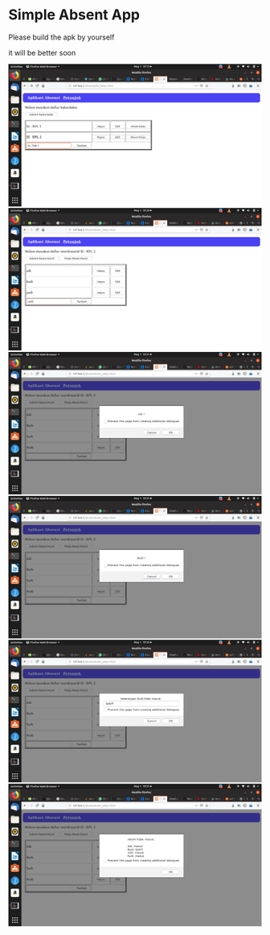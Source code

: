 <h1>Simple Absent App</h1>
<p>Please build the apk by yourself</p>
it will be better soon

![Screenshot](SS0.png)
![Screenshot](SS1.png)
![Screenshot](SS2.png)
![Screenshot](SS3.png)
![Screenshot](SS4.png)
![Screenshot](SS5.png)
